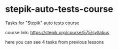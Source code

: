 # stepik-auto-tests-course
Tasks for "Stepik" auto tests course

course link: https://stepik.org/course/575/syllabus 

here you can see 4 tasks from previous lessons
